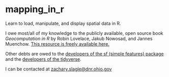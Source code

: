 # mapping_in_r
Learn to load, manipulate, and display spatial data in R.  

I owe most/all of my knowledge to the publicly available, open source book *Geocomputation in R* by Robin Lovelace, Jakub Nowosad, and Jannes Muenchow. [This resource is freely available here.](https://geocompr.robinlovelace.net/)  

Other debts are owed to the [developers of the sf (simple features) package](https://r-spatial.github.io/sf/authors.html) and the [developers of the tidyverse](https://cran.r-project.org/web/packages/tidyverse/citation.html).

I can be contacted at zachary.slagle@dnr.ohio.gov
